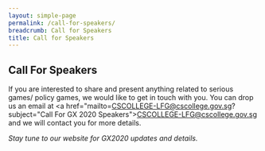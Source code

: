 ```yaml
---
layout: simple-page
permalink: /call-for-speakers/
breadcrumb: Call for Speakers
title: Call for Speakers
---
```



## Call For Speakers

If you are interested to share and present anything related to serious games/ policy games, we would like to get in touch with you. You can drop us an email at <a href="mailto=CSCOLLEGE-LFG@cscollege.gov.sg?subject="Call For GX 2020 Speakers">CSCOLLEGE-LFG@cscollege.gov.sg</a> and we will contact you for more details.

*Stay tune to our website for GX2020 updates and details.*
